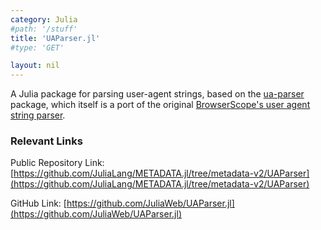 ```yaml
---
category: Julia
#path: '/stuff'
title: 'UAParser.jl'
#type: 'GET'

layout: nil
---
```

A Julia package for parsing user-agent strings, based on the [ua-parser](https://github.com/tobie/ua-parser) package, which itself is a port of the original [BrowserScope's user agent string parser](http://code.google.com/p/ua-parser/).

### Relevant Links

Public Repository Link: [https://github.com/JuliaLang/METADATA.jl/tree/metadata-v2/UAParser](https://github.com/JuliaLang/METADATA.jl/tree/metadata-v2/UAParser)

GitHub Link: [https://github.com/JuliaWeb/UAParser.jl](https://github.com/JuliaWeb/UAParser.jl)
